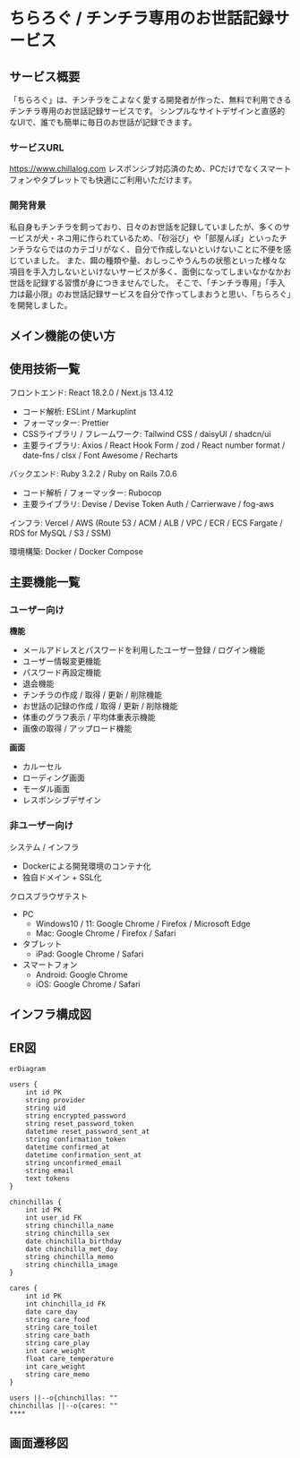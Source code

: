 # ちらろぐ / チンチラ専用のお世話記録サービス

## サービス概要
「ちらろぐ」は、チンチラをこよなく愛する開発者が作った、無料で利用できるチンチラ専用のお世話記録サービスです。
シンプルなサイトデザインと直感的なUIで、誰でも簡単に毎日のお世話が記録できます。

### サービスURL
https://www.chillalog.com
レスポンシブ対応済のため、PCだけでなくスマートフォンやタブレットでも快適にご利用いただけます。

### 開発背景
私自身もチンチラを飼っており、日々のお世話を記録していましたが、多くのサービスが犬・ネコ用に作られているため、「砂浴び」や「部屋んぽ」といったチンチラならではのカテゴリがなく、自分で作成しないといけないことに不便を感じていました。
また、餌の種類や量、おしっこやうんちの状態といった様々な項目を手入力しないといけないサービスが多く、面倒になってしまいなかなかお世話を記録する習慣が身につきませんでした。
そこで、「チンチラ専用」「手入力は最小限」のお世話記録サービスを自分で作ってしまおうと思い、「ちらろぐ」を開発しました。

## メイン機能の使い方

## 使用技術一覧
フロントエンド: React 18.2.0 / Next.js 13.4.12
- コード解析: ESLint / Markuplint
- フォーマッター: Prettier
- CSSライブラリ / フレームワーク: Tailwind CSS / daisyUI / shadcn/ui
- 主要ライブラリ: Axios / React Hook Form / zod / React number format / date-fns / clsx / Font Awesome / Recharts

バックエンド: Ruby 3.2.2 / Ruby on Rails 7.0.6
- コード解析 / フォーマッター: Rubocop
- 主要ライブラリ: Devise / Devise Token Auth / Carrierwave / fog-aws

インフラ: Vercel / AWS (Route 53 / ACM / ALB / VPC / ECR / ECS Fargate / RDS for MySQL / S3 / SSM)

環境構築: Docker / Docker Compose

## 主要機能一覧
### ユーザー向け
**機能**
- メールアドレスとパスワードを利用したユーザー登録 / ログイン機能
- ユーザー情報変更機能
- パスワード再設定機能
- 退会機能
- チンチラの作成 / 取得 / 更新 / 削除機能
- お世話の記録の作成 / 取得 / 更新 / 削除機能
- 体重のグラフ表示 / 平均体重表示機能
- 画像の取得 / アップロード機能

**画面**
- カルーセル
- ローディング画面
- モーダル画面
- レスポンシブデザイン

### 非ユーザー向け
システム / インフラ
- Dockerによる開発環境のコンテナ化
- 独自ドメイン + SSL化

クロスブラウザテスト
- PC
  - Windows10 / 11: Google Chrome / Firefox / Microsoft Edge
  - Mac: Google Chrome / Firefox / Safari
- タブレット
  - iPad: Google Chrome / Safari
- スマートフォン
  - Android: Google Chrome
  - iOS: Google Chrome / Safari

## インフラ構成図

## ER図

```mermaid
erDiagram

users {
	int id PK
	string provider
	string uid
	string encrypted_password
	string reset_password_token
	datetime reset_password_sent_at
	string confirmation_token
	datetime confirmed_at
	datetime confirmation_sent_at
	string unconfirmed_email
	string email
	text tokens
}

chinchillas {
	int id PK
	int user_id FK
	string chinchilla_name
	string chinchilla_sex
	date chinchilla_birthday
	date chinchilla_met_day
	string chinchilla_memo
	string chinchilla_image
}

cares {
	int id PK
	int chinchilla_id FK
	date care_day
	string care_food
	string care_toilet
	string care_bath
	string care_play
	int care_weight
	float care_temperature
	int care_weight
	string care_memo
}

users ||--o{chinchillas: ""
chinchillas ||--o{cares: ""
****
```

## 画面遷移図